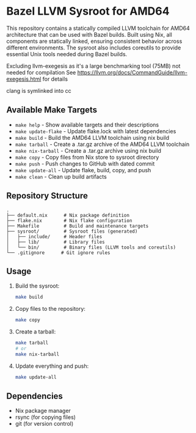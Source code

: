 # Bazel LLVM Sysroot for AMD64

This repository contains a statically compiled LLVM toolchain for AMD64 architecture that can be used with Bazel builds. Built using Nix, all components are statically linked, ensuring consistent behavior across different environments. The sysroot also includes coreutils to provide essential Unix tools needed during Bazel builds.

Excluding llvm-exegesis as it's a large benchmarking tool (75MB) not needed for compilation
See https://llvm.org/docs/CommandGuide/llvm-exegesis.html for details

clang is symlinked into cc

## Available Make Targets

- `make help` - Show available targets and their descriptions
- `make update-flake` - Update flake.lock with latest dependencies
- `make build` - Build the AMD64 LLVM toolchain using nix build
- `make tarball` - Create a .tar.gz archive of the AMD64 LLVM toolchain
- `make nix-tarball` - Create a .tar.gz archive using nix build
- `make copy` - Copy files from Nix store to sysroot directory
- `make push` - Push changes to GitHub with dated commit
- `make update-all` - Update flake, build, copy, and push
- `make clean` - Clean up build artifacts

## Repository Structure

```
.
├── default.nix      # Nix package definition
├── flake.nix        # Nix flake configuration
├── Makefile         # Build and maintenance targets
├── sysroot/         # Sysroot files (generated)
│   ├── include/     # Header files
│   ├── lib/         # Library files
│   └── bin/         # Binary files (LLVM tools and coreutils)
└── .gitignore      # Git ignore rules
```

## Usage

1. Build the sysroot:
   ```bash
   make build
   ```

2. Copy files to the repository:
   ```bash
   make copy
   ```

3. Create a tarball:
   ```bash
   make tarball
   # or
   make nix-tarball
   ```

4. Update everything and push:
   ```bash
   make update-all
   ```

## Dependencies

- Nix package manager
- rsync (for copying files)
- git (for version control)